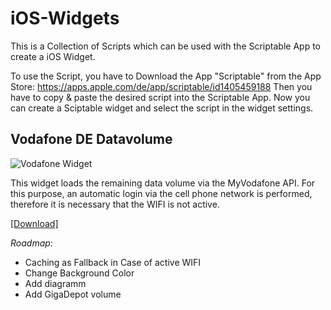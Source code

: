 # iOS-Widgets
This is a Collection of Scripts which can be used with the Scriptable App to create a iOS Widget.

To use the Script, you have to Download the App "Scriptable" from the App Store: https://apps.apple.com/de/app/scriptable/id1405459188
Then you have to copy & paste the desired script into the Scriptable App. Now you can create a Sciptable widget and select the script in the widget settings.

## Vodafone DE Datavolume
![Vodafone Widget](https://raw.githubusercontent.com/ThisIsBenny/iOS-Widgets/main/VodafoneDE-Datavolume/preview.jpeg)

This widget loads the remaining data volume via the MyVodafone API. For this purpose, an automatic login via the cell phone network is performed, therefore it is necessary that the WIFI is not active.

[[Download]](https://raw.githubusercontent.com/ThisIsBenny/iOS-Widgets/main/VodafoneDE-Datavolume/VodafoneDE.js)

_Roadmap_:
* Caching as Fallback in Case of active WIFI
* Change Background Color
* Add diagramm
* Add GigaDepot volume
